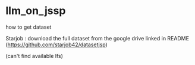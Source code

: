 # llm_on_jssp


how to get dataset

Starjob : download the full dataset from the google drive linked in README (https://github.com/starjob42/datasetjsp)

(can't find available lfs)
